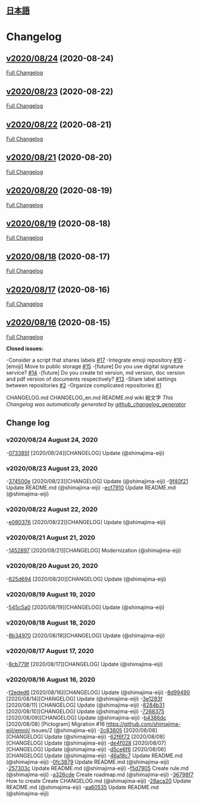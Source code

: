 ## [日本語](/CHANGELOG.md)

# Changelog

## [v2020/08/24](https://github.com/shimajima-eiji/Github_scout/tree/v2020/08/24) (2020-08-24)

[Full Changelog](https://github.com/shimajima-eiji/Github_scout/compare/v2020/08/23...v2020/08/24)

## [v2020/08/23](https://github.com/shimajima-eiji/Github_scout/tree/v2020/08/23) (2020-08-22)

[Full Changelog](https://github.com/shimajima-eiji/Github_scout/compare/v2020/08/22...v2020/08/23)

## [v2020/08/22](https://github.com/shimajima-eiji/Github_scout/tree/v2020/08/22) (2020-08-21)

[Full Changelog](https://github.com/shimajima-eiji/Github_scout/compare/v2020/08/21...v2020/08/22)

## [v2020/08/21](https://github.com/shimajima-eiji/Github_scout/tree/v2020/08/21) (2020-08-20)

[Full Changelog](https://github.com/shimajima-eiji/Github_scout/compare/v2020/08/20...v2020/08/21)

## [v2020/08/20](https://github.com/shimajima-eiji/Github_scout/tree/v2020/08/20) (2020-08-19)

[Full Changelog](https://github.com/shimajima-eiji/Github_scout/compare/v2020/08/19...v2020/08/20)

## [v2020/08/19](https://github.com/shimajima-eiji/Github_scout/tree/v2020/08/19) (2020-08-18)

[Full Changelog](https://github.com/shimajima-eiji/Github_scout/compare/v2020/08/18...v2020/08/19)

## [v2020/08/18](https://github.com/shimajima-eiji/Github_scout/tree/v2020/08/18) (2020-08-17)

[Full Changelog](https://github.com/shimajima-eiji/Github_scout/compare/v2020/08/17...v2020/08/18)

## [v2020/08/17](https://github.com/shimajima-eiji/Github_scout/tree/v2020/08/17) (2020-08-16)

[Full Changelog](https://github.com/shimajima-eiji/Github_scout/compare/v2020/08/16...v2020/08/17)

## [v2020/08/16](https://github.com/shimajima-eiji/Github_scout/tree/v2020/08/16) (2020-08-15)

[Full Changelog](https://github.com/shimajima-eiji/Github_scout/compare/e13bb781baab8d84c4e6f6bd6b7b8f16ee9db8f0...v2020/08/16)

**Closed issues:**

-Consider a script that shares labels [#17](https://github.com/shimajima-eiji/Github_scout/issues/17)
-Integrate emoji repository [#16](https://github.com/shimajima-eiji/Github_scout/issues/16)
-[emoji] Move to public storage [#15](https://github.com/shimajima-eiji/Github_scout/issues/15)
-[future] Do you use digital signature service? [#14](https://github.com/shimajima-eiji/Github_scout/issues/14)
-[future] Do you create txt version, md version, doc version and pdf version of documents respectively? [#13](https://github.com/shimajima-eiji/Github_scout/issues/13)
-Share label settings between repositories [#2](https://github.com/shimajima-eiji/Github_scout/issues/2)
-Organize complicated repositories [#1](https://github.com/shimajima-eiji/Github_scout/issues/1)



CHANGELOG.md CHANGELOG_en.md README.md wiki 絵文字 *This Changelog was automatically generated by [github_changelog_generator](https://github.com/github-changelog-generator/github-changelog-generator)*
## Change log

### v2020/08/24 August 24, 2020
-[073385f](https://github.com/shimajima-eiji/Github_scout/commit/073385f6144cbe2c4f40e2f7a361a4e823805e02) [2020/08/24][CHANGELOG] Update (@shimajima-eiji)

### v2020/08/23 August 23, 2020
-[374500e](https://github.com/shimajima-eiji/Github_scout/commit/374500eaa29d71be0d5fce72f1ea3572fedd06be) [2020/08/23][CHANGELOG] Update (@shimajima-eiji)
-[9f40f21](https://github.com/shimajima-eiji/Github_scout/commit/9f40f21b5dc0ab7964cd1b1f8ce7710b655830e0) Update README.md (@shimajima-eiji)
-[ecf7910](https://github.com/shimajima-eiji/Github_scout/commit/ecf7910262745616530ccea95bcd006443abe753) Update README.md (@shimajima-eiji)

### v2020/08/22 August 22, 2020
-[e080376](https://github.com/shimajima-eiji/Github_scout/commit/e0803766bb8f0597560269dce62379adf688faf9) [2020/08/22][CHANGELOG] Update (@shimajima-eiji)

### v2020/08/21 August 21, 2020
-[1452897](https://github.com/shimajima-eiji/Github_scout/commit/1452897a851194d71307ff25904bbbb58baa39b9) [2020/08/21][CHANGELOG] Modernization (@shimajima-eiji)

### v2020/08/20 August 20, 2020
-[625d694](https://github.com/shimajima-eiji/Github_scout/commit/625d6941167f662b3fd567bd44ba0103b50d6ea6) [2020/08/20][CHANGELOG] Update (@shimajima-eiji)

### v2020/08/19 August 19, 2020
-[545c5a0](https://github.com/shimajima-eiji/Github_scout/commit/545c5a008774e1b4c72f99f23b455165154eea57) [2020/08/19][CHANGELOG] Update (@shimajima-eiji)

### v2020/08/18 August 18, 2020
-[8b34970](https://github.com/shimajima-eiji/Github_scout/commit/8b34970391d09c4e40083356bfdab2337efdfcf8) [2020/08/18][CHANGELOG] Update (@shimajima-eiji)

### v2020/08/17 August 17, 2020
-[8cb779f](https://github.com/shimajima-eiji/Github_scout/commit/8cb779fd6e39350d0765eb737c7dd3c12ed3b932) [2020/08/17][CHANGELOG] Update (@shimajima-eiji)

### v2020/08/16 August 16, 2020
-[f2eded6](https://github.com/shimajima-eiji/Github_scout/commit/f2eded6bb5f7cd537e0fe3af966ec25b7c17d56d) [2020/08/16][CHANGELOG] Update (@shimajima-eiji)
-[8d99490](https://github.com/shimajima-eiji/Github_scout/commit/8d9949074dbbd54e9db1d78b4cd48da3c8fa3901) [2020/08/14][CHANGELOG] Update (@shimajima-eiji)
-[3e1283f](https://github.com/shimajima-eiji/Github_scout/commit/3e1283fe34db240803eef89c5c9ac00dd2c35e34) [2020/08/11] [CHANGELOG] Update (@shimajima-eiji)
-[8284b31](https://github.com/shimajima-eiji/Github_scout/commit/8284b314f4a82012049037d209ce7721adb7073b) [2020/08/10][CHANGELOG] Update (@shimajima-eiji)
-[7268375](https://github.com/shimajima-eiji/Github_scout/commit/72683759dfb40461eaaec3c88a96b2e545bd993d) [2020/08/09][CHANGELOG] Update (@shimajima-eiji)
-[b4386dc](https://github.com/shimajima-eiji/Github_scout/commit/b4386dcdf0237a4b77c782addcd35423416ec7e6) [2020/08/08] [Pictogram] Migration #16 https://github.com/shimajima-eiji/emoji/ issues/2 (@shimajima-eiji)
-[2c83805](https://github.com/shimajima-eiji/Github_scout/commit/2c83805f9b7df1dde8be241ee34e36b57b53cbe1) [2020/08/08][CHANGELOG] Update (@shimajima-eiji)
-[62f6f72](https://github.com/shimajima-eiji/Github_scout/commit/62f6f725f7739f4cfa705b4db0c3186e60248a0e) [2020/08/08][CHANGELOG] Update (@shimajima-eiji)
-[de4f028](https://github.com/shimajima-eiji/Github_scout/commit/de4f028fd3056921f8f1f200d4e9c5f933ad634b) [2020/08/07] [CHANGELOG] Update (@shimajima-eiji)
-[d5ce6f6](https://github.com/shimajima-eiji/Github_scout/commit/d5ce6f6d97a85044962721470ae8e6cbe6c2adb3) [2020/08/06] [CHANGELOG] Update (@shimajima-eiji)
-[46a18c7](https://github.com/shimajima-eiji/Github_scout/commit/46a18c73e220f92868c442f0ff9d15e2dd16b345) Update README.md (@shimajima-eiji)
-[0fc3879](https://github.com/shimajima-eiji/Github_scout/commit/0fc38791e1f4d1b640c28089d24e5a28742e34cb) Update README.md (@shimajima-eiji)
-[257303c](https://github.com/shimajima-eiji/Github_scout/commit/257303c467855d4baa20eebd5ec60e1cb86ed94e) Update README.md (@shimajima-eiji)
-[f5d7905](https://github.com/shimajima-eiji/Github_scout/commit/f5d7905286b3df9680f6e8f0ed48cf3357429b7a) Create rule.md (@shimajima-eiji)
-[a326cde](https://github.com/shimajima-eiji/Github_scout/commit/a326cdee616f0f2b5bf82f35d2e1c2a4b0120d32) Create roadmap.md (@shimajima-eiji)
-[36798f7](https://github.com/shimajima-eiji/Github_scout/commit/36798f743ca271772b7f587764ce06eb4ed9a73a) How to create Create CHANGELOG.md (@shimajima-eiji)
-[28aca20](https://github.com/shimajima-eiji/Github_scout/commit/28aca20a70fc35c6a42524a1d4a4e0ca72af3bb5) Update README.md (@shimajima-eiji)
-[aa60535](https://github.com/shimajima-eiji/Github_scout/commit/aa60535f8eaaff3ce242b0c7c410f8b0d822fb72) Update README.md (@shimajima-eiji)
